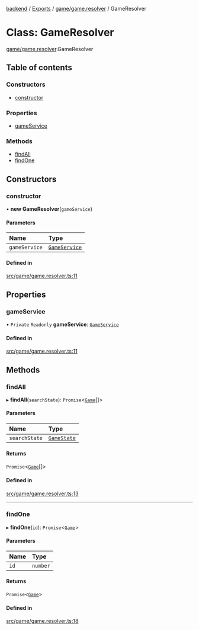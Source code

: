 [backend](../README.md) / [Exports](../modules.md) / [game/game.resolver](../modules/game_game_resolver.md) / GameResolver

# Class: GameResolver

[game/game.resolver](../modules/game_game_resolver.md).GameResolver

## Table of contents

### Constructors

- [constructor](game_game_resolver.GameResolver.md#constructor)

### Properties

- [gameService](game_game_resolver.GameResolver.md#gameservice)

### Methods

- [findAll](game_game_resolver.GameResolver.md#findall)
- [findOne](game_game_resolver.GameResolver.md#findone)

## Constructors

### constructor

• **new GameResolver**(`gameService`)

#### Parameters

| Name | Type |
| :------ | :------ |
| `gameService` | [`GameService`](game_game_service.GameService.md) |

#### Defined in

[src/game/game.resolver.ts:11](https://github.com/GQDeltex/ft_transcendence/blob/main/backend/src/game/game.resolver.ts#L11)

## Properties

### gameService

• `Private` `Readonly` **gameService**: [`GameService`](game_game_service.GameService.md)

#### Defined in

[src/game/game.resolver.ts:11](https://github.com/GQDeltex/ft_transcendence/blob/main/backend/src/game/game.resolver.ts#L11)

## Methods

### findAll

▸ **findAll**(`searchState`): `Promise`<[`Game`](game_entities_game_entity.Game.md)[]\>

#### Parameters

| Name | Type |
| :------ | :------ |
| `searchState` | [`GameState`](../enums/game_entities_game_entity.GameState.md) |

#### Returns

`Promise`<[`Game`](game_entities_game_entity.Game.md)[]\>

#### Defined in

[src/game/game.resolver.ts:13](https://github.com/GQDeltex/ft_transcendence/blob/main/backend/src/game/game.resolver.ts#L13)

___

### findOne

▸ **findOne**(`id`): `Promise`<[`Game`](game_entities_game_entity.Game.md)\>

#### Parameters

| Name | Type |
| :------ | :------ |
| `id` | `number` |

#### Returns

`Promise`<[`Game`](game_entities_game_entity.Game.md)\>

#### Defined in

[src/game/game.resolver.ts:18](https://github.com/GQDeltex/ft_transcendence/blob/main/backend/src/game/game.resolver.ts#L18)
